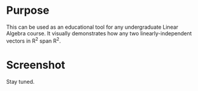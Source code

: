 # Purpose

This can be used as an educational tool for any undergraduate Linear Algebra course. It visually demonstrates how any two linearly-independent vectors in R<sup>2</sup> span R<sup>2</sup>.

# Screenshot

Stay tuned.